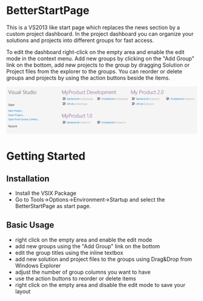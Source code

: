 # BetterStartPage

This is a VS2013 like start page which replaces the news section by a custom project dashboard.
In the project dashboard you can organize your solutions and projects into different groups for fast access. 

To edit the dashboard right-click on the empty area and enable the edit mode in the context menu. 
Add new groups by clicking on the "Add Group" link on the bottom, add new projects to the group by dragging Solution or Project files from the explorer to the groups. 
You can reorder or delete groups and projects by using the action buttons beside the items. 

![Screenshot](https://github.com/Danielku15/BetterStartPage/blob/master/BetterStartPage/startpagepreview.png?raw=1 "Screenshot")


# Getting Started

## Installation

- Install the VSIX Package
- Go to Tools->Options->Environment->Startup and select the BetterStartPage as start page. 

## Basic Usage

- right click on the empty area and enable the edit mode 
- add new groups using the "Add Group" link on the bottom
- edit the group titles using the inline textbox
- add new solution and project files to the groups using Drag&Drop from Windows Explorer
- adjust the number of group columns you want to have
- use the action buttons to reorder or delete items 
- right click on the empty area and disable the edit mode to save your layout 